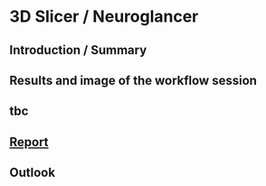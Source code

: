 # 3D Slicer / Neuroglancer

## Introduction / Summary

## Results and image of the workflow session

## tbc

## [Report](./Report/)

## Outlook